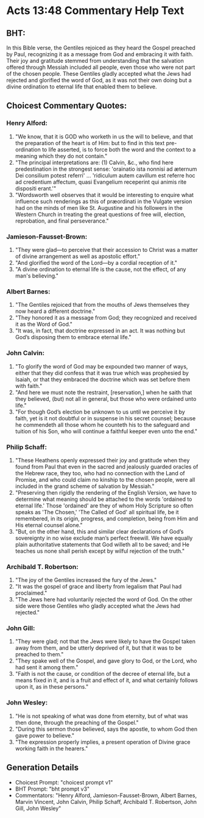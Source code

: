 # Acts 13:48 Commentary Help Text

## BHT:
In this Bible verse, the Gentiles rejoiced as they heard the Gospel preached by Paul, recognizing it as a message from God and embracing it with faith. Their joy and gratitude stemmed from understanding that the salvation offered through Messiah included all people, even those who were not part of the chosen people. These Gentiles gladly accepted what the Jews had rejected and glorified the word of God, as it was not their own doing but a divine ordination to eternal life that enabled them to believe.

## Choicest Commentary Quotes:
### Henry Alford:
1. "We know, that it is GOD who worketh in us the will to believe, and that the preparation of the heart is of Him: but to find in this text pre-ordination to life asserted, is to force both the word and the context to a meaning which they do not contain."
2. "The principal interpretations are: (1) Calvin, &c., who find here predestination in the strongest sense: 'orainatio ista nonnisi ad æternum Dei consilium potest referri' ... 'ridiculum autem cavillum est referre hoc ad credentium affectum, quasi Evangelium receperint qui animis rite dispositi erant.'"
3. "Wordsworth well observes that it would be interesting to enquire what influence such renderings as this of præordinati in the Vulgate version had on the minds of men like St. Augustine and his followers in the Western Church in treating the great questions of free will, election, reprobation, and final perseverance."

### Jamieson-Fausset-Brown:
1. "They were glad—to perceive that their accession to Christ was a matter of divine arrangement as well as apostolic effort."
2. "And glorified the word of the Lord—by a cordial reception of it."
3. "A divine ordination to eternal life is the cause, not the effect, of any man's believing."

### Albert Barnes:
1. "The Gentiles rejoiced that from the mouths of Jews themselves they now heard a different doctrine." 
2. "They honored it as a message from God; they recognized and received it as the Word of God." 
3. "It was, in fact, that doctrine expressed in an act. It was nothing but God’s disposing them to embrace eternal life."

### John Calvin:
1. "To glorify the word of God may be expounded two manner of ways, either that they did confess that it was true which was prophesied by Isaiah, or that they embraced the doctrine which was set before them with faith."
2. "And here we must note the restraint, [reservation,] when he saith that they believed, (but) not all in general, but those who were ordained unto life."
3. "For though God’s election be unknown to us until we perceive it by faith, yet is it not doubtful or in suspense in his secret counsel; because he commendeth all those whom he counteth his to the safeguard and tuition of his Son, who will continue a faithful keeper even unto the end."

### Philip Schaff:
1. "These Heathens openly expressed their joy and gratitude when they found from Paul that even in the sacred and jealously guarded oracles of the Hebrew race, they too, who had no connection with the Land of Promise, and who could claim no kinship to the chosen people, were all included in the grand scheme of salvation by Messiah."
2. "Preserving then rigidly the rendering of the English Version, we have to determine what meaning should be attached to the words 'ordained to eternal life.' Those 'ordained' are they of whom Holy Scripture so often speaks as 'The Chosen,' 'The Called of God' all spiritual life, be it remembered, in its origin, progress, and completion, being from Him and His eternal counsel alone."
3. "But, on the other hand, this and similar clear declarations of God’s sovereignty in no wise exclude man’s perfect freewill. We have equally plain authoritative statements that God willeth all to be saved; and He teaches us none shall perish except by wilful rejection of the truth."

### Archibald T. Robertson:
1. "The joy of the Gentiles increased the fury of the Jews."
2. "It was the gospel of grace and liberty from legalism that Paul had proclaimed."
3. "The Jews here had voluntarily rejected the word of God. On the other side were those Gentiles who gladly accepted what the Jews had rejected."

### John Gill:
1. "They were glad; not that the Jews were likely to have the Gospel taken away from them, and be utterly deprived of it, but that it was to be preached to them."
2. "They spake well of the Gospel, and gave glory to God, or the Lord, who had sent it among them."
3. "Faith is not the cause, or condition of the decree of eternal life, but a means fixed in it, and is a fruit and effect of it, and what certainly follows upon it, as in these persons."

### John Wesley:
1. "He is not speaking of what was done from eternity, but of what was then done, through the preaching of the Gospel."
2. "During this sermon those believed, says the apostle, to whom God then gave power to believe."
3. "The expression properly implies, a present operation of Divine grace working faith in the hearers."


## Generation Details
- Choicest Prompt: "choicest prompt v1"
- BHT Prompt: "bht prompt v3"
- Commentators: "Henry Alford, Jamieson-Fausset-Brown, Albert Barnes, Marvin Vincent, John Calvin, Philip Schaff, Archibald T. Robertson, John Gill, John Wesley"

